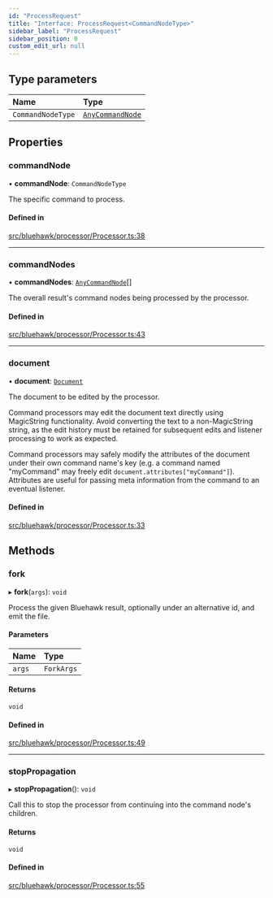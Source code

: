 ```yaml
---
id: "ProcessRequest"
title: "Interface: ProcessRequest<CommandNodeType>"
sidebar_label: "ProcessRequest"
sidebar_position: 0
custom_edit_url: null
---
```


## Type parameters

| Name | Type |
| :------ | :------ |
| `CommandNodeType` | [`AnyCommandNode`](../modules#anycommandnode) |

## Properties

### commandNode

• **commandNode**: `CommandNodeType`

The specific command to process.

#### Defined in

[src/bluehawk/processor/Processor.ts:38](https://github.com/mongodben/Bluehawk/blob/d355b52/src/bluehawk/processor/Processor.ts#L38)

___

### commandNodes

• **commandNodes**: [`AnyCommandNode`](../modules#anycommandnode)[]

The overall result's command nodes being processed by the processor.

#### Defined in

[src/bluehawk/processor/Processor.ts:43](https://github.com/mongodben/Bluehawk/blob/d355b52/src/bluehawk/processor/Processor.ts#L43)

___

### document

• **document**: [`Document`](../classes/Document)

The document to be edited by the processor.

Command processors may edit the document text directly using MagicString
functionality. Avoid converting the text to a non-MagicString string, as the
edit history must be retained for subsequent edits and listener processing
to work as expected.

Command processors may safely modify the attributes of the document under
their own command name's key (e.g. a command named "myCommand" may freely
edit `document.attributes["myCommand"]`). Attributes are useful for passing
meta information from the command to an eventual listener.

#### Defined in

[src/bluehawk/processor/Processor.ts:33](https://github.com/mongodben/Bluehawk/blob/d355b52/src/bluehawk/processor/Processor.ts#L33)

## Methods

### fork

▸ **fork**(`args`): `void`

Process the given Bluehawk result, optionally under an alternative id, and
emit the file.

#### Parameters

| Name | Type |
| :------ | :------ |
| `args` | `ForkArgs` |

#### Returns

`void`

#### Defined in

[src/bluehawk/processor/Processor.ts:49](https://github.com/mongodben/Bluehawk/blob/d355b52/src/bluehawk/processor/Processor.ts#L49)

___

### stopPropagation

▸ **stopPropagation**(): `void`

Call this to stop the processor from continuing into the command node's
children.

#### Returns

`void`

#### Defined in

[src/bluehawk/processor/Processor.ts:55](https://github.com/mongodben/Bluehawk/blob/d355b52/src/bluehawk/processor/Processor.ts#L55)
